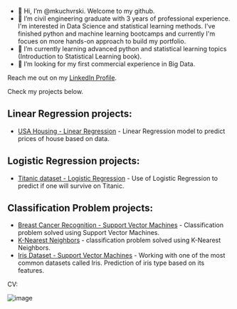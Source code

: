 - 👋 Hi, I’m @mkuchvrski. Welcome to my github.
- 👀 I’m civil engineering graduate with 3 years of professional experience. I'm interested in Data Science and statistical learning methods. I've finished python and machine learning bootcamps and currently I'm focues on more hands-on approach to build my portfolio.
- 🌱 I’m currently learning advanced python and statistical learning topics (Introduction to Statistical Learning book).
- 💞️ I’m looking for my first commercial experience in Big Data.

Reach me out on my [LinkedIn Profile](https://www.linkedin.com/in/mikolaj-kucharski/).

Check my projects below.


## Linear Regression projects:
- [USA Housing - Linear Regression](https://github.com/mkuchvrski/LR_USA_Housing) - Linear Regression model to predict prices of house based on data.

## Logistic Regression projects:
- [Titanic dataset - Logistic Regression](https://github.com/mkuchvrski/titanic) - Use of Logistic Regression to predict if one will survive on Titanic.

## Classification Problem projects:
- [Breast Cancer Recognition -  Support Vector Machines](https://github.com/mkuchvrski/Breast_Cancer_SVM) - Classification problem solved using Support Vector Machines.
- [K-Nearest Neighbors](https://github.com/mkuchvrski/KNN_project/blob/main/KNN_project.ipynb) - classification problem solved using K-Nearest Neighbors.
- [Iris Dataset - Support Vector Machines](https://github.com/mkuchvrski/iris) - Working with one of the most common datasets called Iris. Prediction of iris type based on its features.



CV:


![image](https://i.postimg.cc/1z60xFxV/CV-MIKOLAJ-KUCHARSKI-eng-09-2022-private.png)

<!---
mkuchvrski/mkuchvrski is a ✨ special ✨ repository because its `README.md` (this file) appears on your GitHub profile.
You can click the Preview link to take a look at your changes.
--->

